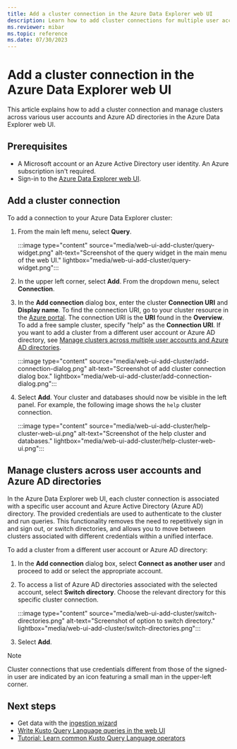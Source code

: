 ```yaml
---
title: Add a cluster connection in the Azure Data Explorer web UI
description: Learn how to add cluster connections for multiple user accounts or Azure AD directories in the Azure Data Explorer web UI.
ms.reviewer: mibar
ms.topic: reference
ms.date: 07/30/2023
---
```


# Add a cluster connection in the Azure Data Explorer web UI

This article explains how to add a cluster connection and manage clusters across various user accounts and Azure AD directories in the Azure Data Explorer web UI.

## Prerequisites

* A Microsoft account or an Azure Active Directory user identity. An Azure subscription isn't required.
* Sign-in to the [Azure Data Explorer web UI](https://dataexplorer.azure.com/).

## Add a cluster connection

To add a connection to your Azure Data Explorer cluster:

1. From the main left menu, select **Query**.

    :::image type="content" source="media/web-ui-add-cluster/query-widget.png" alt-text="Screenshot of the query widget in the main menu of the web UI." lightbox="media/web-ui-add-cluster/query-widget.png":::

1. In the upper left corner, select **Add**. From the dropdown menu, select **Connection**.

1. In the **Add connection** dialog box, enter the cluster **Connection URI** and **Display name**. To find the connection URI, go to your cluster resource in the [Azure portal](https://ms.portal.azure.com/). The connection URI is the **URI** found in the **Overview**. To add a free sample cluster, specify "help" as the **Connection URI**. If you want to add a cluster from a different user account or Azure AD directory, see [Manage clusters across multiple user accounts and Azure AD directories](#manage-clusters-across-user-accounts-and-azure-ad-directories).

    :::image type="content" source="media/web-ui-add-cluster/add-connection-dialog.png" alt-text="Screenshot of add cluster connection dialog box." lightbox="media/web-ui-add-cluster/add-connection-dialog.png":::

1. Select **Add**. Your cluster and databases should now be visible in the left panel. For example, the following image shows the `help` cluster connection.

    :::image type="content" source="media/web-ui-add-cluster/help-cluster-web-ui.png" alt-text="Screenshot of the help cluster and databases." lightbox="media/web-ui-add-cluster/help-cluster-web-ui.png":::

## Manage clusters across user accounts and Azure AD directories

In the Azure Data Explorer web UI, each cluster connection is associated with a specific user account and Azure Active Directory (Azure AD) directory. The provided credentials are used to authenticate to the cluster and run queries. This functionality removes the need to repetitively sign in and sign out, or switch directories, and allows you to move between clusters associated with different credentials within a unified interface.

To add a cluster from a different user account or Azure AD directory:

1. In the **Add connection** dialog box, select **Connect as another user** and proceed to add or select the appropriate account.

1. To access a list of Azure AD directories associated with the selected account, select **Switch directory**. Choose the relevant directory for this specific cluster connection.

    :::image type="content" source="media/web-ui-add-cluster/switch-directories.png" alt-text="Screenshot of option to switch directory." lightbox="media/web-ui-add-cluster/switch-directories.png":::

1. Select **Add**.

> [!NOTE]
> Cluster connections that use credentials different from those of the signed-in user are indicated by an icon featuring a small man in the upper-left corner.

## Next steps

* Get data with the [ingestion wizard](ingest-data-wizard.md)
* [Write Kusto Query Language queries in the web UI](web-ui-kql.md)
* [Tutorial: Learn common Kusto Query Language operators](kusto/query/tutorials/learn-common-operators.md)
